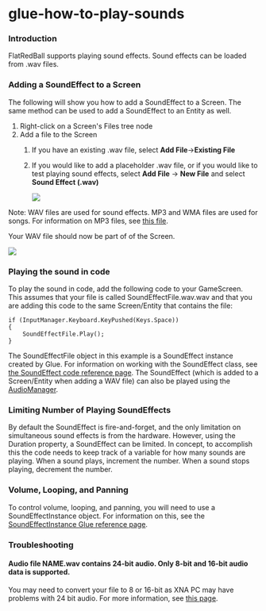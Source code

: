# glue-how-to-play-sounds

### Introduction

FlatRedBall supports playing sound effects. Sound effects can be loaded from .wav files.

### Adding a SoundEffect to a Screen

The following will show you how to add a SoundEffect to a Screen. The same method can be used to add a SoundEffect to an Entity as well.

1. Right-click on a Screen's Files tree node
2. Add a file to the Screen
   1. If you have an existing .wav file, select **Add File**->**Existing File**
   2.  If you would like to add a placeholder .wav file, or if you would like to test playing sound effects, select **Add File** -> **New File** and select **Sound Effect (.wav)**

       ![](../../../media/2022-09-img_63291e0635a58.png)

Note: WAV files are used for sound effects. MP3 and WMA files are used for songs. For information on MP3 files, see [this file](../../../frb/docs/index.php).

Your WAV file should now be part of of the Screen.

![](../../../media/2022-09-img_63291e90d60eb.png)

### Playing the sound in code

To play the sound in code, add the following code to your GameScreen. This assumes that your file is called SoundEffectFile.wav.wav and that you are adding this code to the same Screen/Entity that contains the file:

```
if (InputManager.Keyboard.KeyPushed(Keys.Space))
{
    SoundEffectFile.Play();
}
```

The SoundEffectFile object in this example is a SoundEffect instance created by Glue. For information on working with the SoundEffect class, see [the SoundEffect code reference page](../../../api/microsoft-xna-framework/audio/soundeffect.md). The SoundEffect (which is added to a Screen/Entity when adding a WAV file) can also be played using the [AudioManager](../../../frb/docs/index.php).

### Limiting Number of Playing SoundEffects

By default the SoundEffect is fire-and-forget, and the only limitation on simultaneous sound effects is from the hardware. However, using the Duration property, a SoundEffect can be limited. In concept, to accomplish this the code needs to keep track of a variable for how many sounds are playing. When a sound plays, increment the number. When a sound stops playing, decrement the number.

### Volume, Looping, and Panning

To control volume, looping, and panning, you will need to use a SoundEffectInstance object. For information on this, see the [SoundEffectInstance Glue reference page](../../../frb/docs/index.php).

### Troubleshooting

#### Audio file NAME.wav contains 24-bit audio. Only 8-bit and 16-bit audio data is supported.

You may need to convert your file to 8 or 16-bit as XNA PC may have problems with 24 bit audio. For more information, see [this page](http://gamedev.stackexchange.com/questions/57979/how-can-i-load-24-bit-audio-as-soundeffect).
